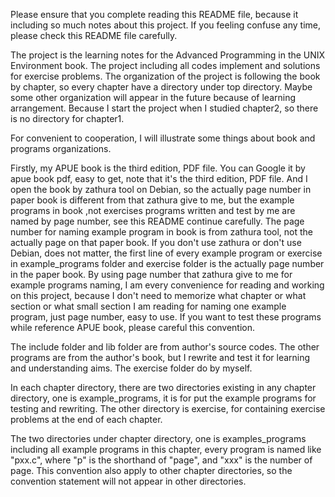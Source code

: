 Please ensure that you complete reading this README file, because it including so much
notes about this project. If you feeling confuse any time, please check this README
file carefully.

The project is the learning notes for the Advanced Programming in the UNIX Environment
book. The project including all codes implement and solutions for exercise problems. The
organization of the project is following the book by chapter, so every chapter have a
directory under top directory. Maybe some other organization will appear in the future
because of learning arrangement. Because I start the project when I studied chapter2, so
there is no directory for chapter1.

For convenient to cooperation, I will illustrate some things about book and programs
organizations.

Firstly, my APUE book is the third edition, PDF file. You can Google it by apue book pdf,
easy to get, note that it's the third edition, PDF file. And I open the book by zathura
tool on Debian, so the actually page number in paper book is different from that zathura
give to me, but the example programs in book ,not exercises programs written and test by
me are named by page number, see this README continue carefully. The page number for
naming example program in book is from zathura tool, not the actually page on that paper
book. If you don't use zathura or don't use Debian, does not matter, the first line of
every example program or exercise in example_programs folder and exercise folder is the
actually page number in the paper book. By using page number that zathura give to me for
example programs naming, I am every convenience for reading and working on this project,
because I don't need to memorize what chapter or what section or what small section I am
reading for naming one example program, just page number, easy to use. If you want to test
these programs while reference APUE book, please careful this convention.

The include folder and lib folder are from author's source codes. The other programs are
from the author's book, but I rewrite and test it for learning and understanding aims. The
exercise folder do by myself.

In each chapter directory, there are two directories existing in any chapter directory,
one is example_programs, it is for put the example programs for testing and rewriting. The
other directory is exercise, for containing exercise problems at the end of each chapter.

The two directories under chapter directory, one is examples_programs including all
example programs in this chapter, every program is named like "pxx.c", where "p" is the
shorthand of "page", and "xxx" is the number of page. This convention also apply to other
chapter directories, so the convention statement will not appear in other directories.
